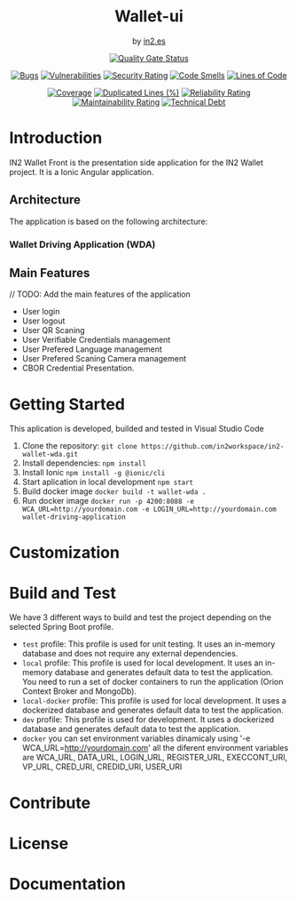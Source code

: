 <div align="center">

<h1>Wallet-ui</h1>
<span>by </span><a href="https://in2.es">in2.es</a>
<p><p>


[![Quality Gate Status](https://sonarcloud.io/api/project_badges/measure?project=in2workspace_in2-wallet-ui&metric=alert_status)](https://sonarcloud.io/dashboard?id=in2workspace_in2-wallet-ui)

[![Bugs](https://sonarcloud.io/api/project_badges/measure?project=in2workspace_in2-wallet-ui&metric=bugs)](https://sonarcloud.io/summary/new_code?id=in2workspace_in2-wallet-ui)
[![Vulnerabilities](https://sonarcloud.io/api/project_badges/measure?project=in2workspace_in2-wallet-ui&metric=vulnerabilities)](https://sonarcloud.io/dashboard?id=in2workspace_in2-wallet-ui)
[![Security Rating](https://sonarcloud.io/api/project_badges/measure?project=in2workspace_in2-wallet-ui&metric=security_rating)](https://sonarcloud.io/dashboard?id=in2workspace_in2-wallet-ui)
[![Code Smells](https://sonarcloud.io/api/project_badges/measure?project=in2workspace_in2-wallet-ui&metric=code_smells)](https://sonarcloud.io/summary/new_code?id=in2workspace_in2-wallet-ui)
[![Lines of Code](https://sonarcloud.io/api/project_badges/measure?project=in2workspace_in2-wallet-ui&metric=ncloc)](https://sonarcloud.io/dashboard?id=in2workspace_in2-wallet-ui)

[![Coverage](https://sonarcloud.io/api/project_badges/measure?project=in2workspace_in2-wallet-ui&metric=coverage)](https://sonarcloud.io/summary/new_code?id=in2workspace_in2-wallet-ui)
[![Duplicated Lines (%)](https://sonarcloud.io/api/project_badges/measure?project=in2workspace_in2-wallet-ui&metric=duplicated_lines_density)](https://sonarcloud.io/summary/new_code?id=in2workspace_in2-wallet-ui)
[![Reliability Rating](https://sonarcloud.io/api/project_badges/measure?project=in2workspace_in2-wallet-ui&metric=reliability_rating)](https://sonarcloud.io/dashboard?id=in2workspace_in2-wallet-ui)
[![Maintainability Rating](https://sonarcloud.io/api/project_badges/measure?project=in2workspace_in2-wallet-ui&metric=sqale_rating)](https://sonarcloud.io/dashboard?id=in2workspace_in2-wallet-ui)
[![Technical Debt](https://sonarcloud.io/api/project_badges/measure?project=in2workspace_in2-wallet-ui&metric=sqale_index)](https://sonarcloud.io/summary/new_code?id=in2workspace_in2-wallet-ui)

</div>

# Introduction 
IN2 Wallet Front is the presentation side application for the IN2 Wallet project. It is a Ionic Angular application. 

## Architecture
The application is based on the following architecture:
### Wallet Driving Application (WDA)

## Main Features
// TODO: Add the main features of the application
- User login
- User logout
- User QR Scaning
- User Verifiable Credentials management
- User Prefered Language management
- User Prefered Scaning Camera management
- CBOR Credential Presentation.

# Getting Started
This aplication is developed, builded and tested in Visual Studio Code 
1. Clone the repository:
```git clone https://github.com/in2workspace/in2-wallet-wda.git```
2. Install dependencies:
```npm install```
3. Install Ionic
```npm install -g @ionic/cli```
4. Start aplication in local development
```npm start```
5. Build docker image
```docker build -t wallet-wda .```
6. Run docker image
```docker run -p 4200:8088 -e WCA_URL=http://yourdomain.com -e LOGIN_URL=http://yourdomain.com wallet-driving-application```
# Customization



# Build and Test
We have 3 different ways to build and test the project depending on the selected Spring Boot profile.
- `test` profile: This profile is used for unit testing. It uses an in-memory database and does not require any external dependencies.
- `local` profile: This profile is used for local development. It uses an in-memory database and generates default data to test the application. You need to run a set of docker containers to run the application (Orion Context Broker and MongoDb).
- `local-docker` profile: This profile is used for local development. It uses a dockerized database and generates default data to test the application.
- `dev` profile: This profile is used for development. It uses a dockerized database and generates default data to test the application.
- `docker` you can set environment variables dinamicaly using '-e WCA_URL=http://yourdomain.com' all the diferent environment variables are WCA_URL, DATA_URL, LOGIN_URL, REGISTER_URL, EXECCONT_URI, VP_URL, CRED_URI, CREDID_URI, USER_URI
# Contribute

# License

# Documentation
